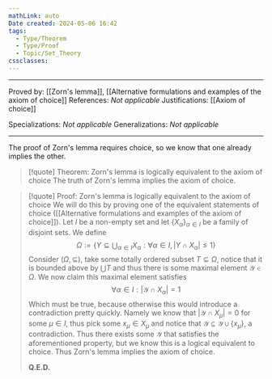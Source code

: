 ```yaml
---
mathLink: auto
Date created: 2024-05-06 16:42
tags:
  - Type/Theorem
  - Type/Proof
  - Topic/Set_Theory
cssclasses:
---
```


---

Proved by: [[Zorn's lemma]], [[Alternative formulations and examples of the axiom of choice]]
References: _Not applicable_
Justifications: [[Axiom of choice]]

Specializations: _Not applicable_
Generalizations: _Not applicable_

---

The proof of Zorn's lemma requires choice, so we know that one already implies the other.

> [!quote] Theorem: Zorn's lemma is logically equivalent to the axiom of choice
> The truth of Zorn's lemma implies the axiom of choice.

>[!quote] Proof: Zorn's lemma is logically equivalent to the axiom of choice
>We will do this by proving one of the equivalent statements of choice ([[Alternative formulations and examples of the axiom of choice]]). Let $I$ be a non-empty set and let $\{ X_{\alpha} \}_{\alpha\in I}$ be a family of disjoint sets. We define $$ \Omega:=\left\{  Y\subseteq \bigcup_{\alpha\in I}X_{\alpha}: \forall \alpha\in I, \left| Y\cap X_{\alpha} \right|\leq 1   \right\} $$ Consider $(\Omega, \subseteq)$, take some totally ordered subset $T\subseteq \Omega$, notice that it is bounded above by $\bigcup T$ and thus there is some maximal element $\mathcal{Y}\in \Omega$. We now claim this maximal element satisfies $$\forall \alpha\in I: \left| \mathcal{Y}\cap X_{\alpha} \right|=1 $$ Which must be true, because otherwise this would introduce a contradiction pretty quickly. Namely we know that $\left| \mathcal{Y}\cap X_{\mu } \right|=0$ for some $\mu\in I$, thus pick some $x_{\mu}\in X_{\mu}$ and notice that $\mathcal{Y}\subseteq \mathcal{Y}\cup \{ x_{\mu} \}$, a contradiction. Thus there exists some $\mathcal{Y}$ that satisfies the aforementioned property, but we know this is a logical equivalent to choice. Thus Zorn's lemma implies the axiom of choice.
>
>**Q.E.D.**

